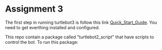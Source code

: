 # Assignment 3 

The first step in running turtlebot3 is follow this link [Quick_Start_Guide](https://emanual.robotis.com/docs/en/platform/turtlebot3/simulation/#gazebo-simulation). You need to get everthing installed and configured. 

This repo contain a package called "turtlebot2_script" that have scripts to control the bot. To run this package: 

